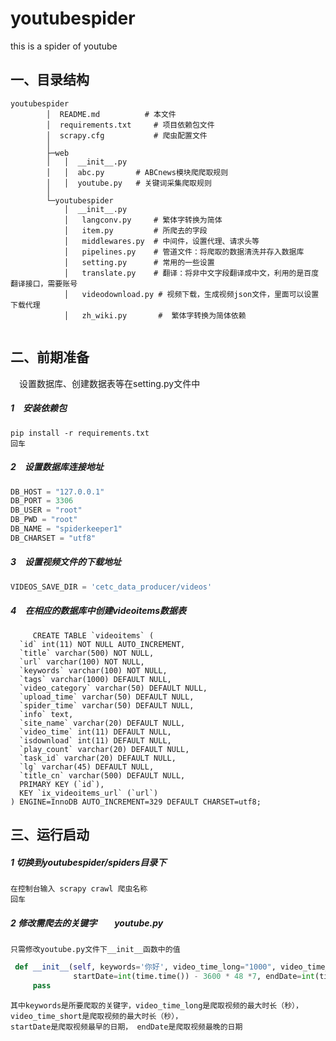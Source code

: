 # youtubespider
this is a spider of youtube

## 一、目录结构

```
youtubespider
        │  README.md          # 本文件
        │  requirements.txt	    # 项目依赖包文件
        │  scrapy.cfg        	# 爬虫配置文件
        │      
        ├─web
        │   │  __init__.py
        │   │  abc.py       # ABCnews模块爬爬取规则
        │   │  youtube.py   # 关键词采集爬取规则
        │    
        └─youtubespider
            │  __init__.py
            │   langconv.py     # 繁体字转换为简体
            │   item.py         # 所爬去的字段
            │   middlewares.py 	# 中间件，设置代理、请求头等
            │   pipelines.py    # 管道文件：将爬取的数据清洗并存入数据库
            │   setting.py		# 常用的一些设置
            │   translate.py	# 翻译：将非中文字段翻译成中文，利用的是百度翻译接口，需要账号
            │   videodownload.py # 视频下载，生成视频json文件，里面可以设置下载代理
            │   zh_wiki.py       #  繁体字转换为简体依赖
    
```

## 二、前期准备
　设置数据库、创建数据表等在setting.py文件中
##### 1　安装依赖包
    pip install -r requirements.txt
    回车
##### 2　设置数据库连接地址
```python
DB_HOST = "127.0.0.1"
DB_PORT = 3306
DB_USER = "root"
DB_PWD = "root"
DB_NAME = "spiderkeeper1"
DB_CHARSET = "utf8"

```
##### 3　设置视频文件的下载地址
```python
VIDEOS_SAVE_DIR = 'cetc_data_producer/videos'

```
##### 4　在相应的数据库中创建videoitems数据表
```mysql
     CREATE TABLE `videoitems` (
  `id` int(11) NOT NULL AUTO_INCREMENT,
  `title` varchar(500) NOT NULL,
  `url` varchar(100) NOT NULL,
  `keywords` varchar(100) NOT NULL,
  `tags` varchar(1000) DEFAULT NULL,
  `video_category` varchar(50) DEFAULT NULL,
  `upload_time` varchar(50) DEFAULT NULL,
  `spider_time` varchar(50) DEFAULT NULL,
  `info` text,
  `site_name` varchar(20) DEFAULT NULL,
  `video_time` int(11) DEFAULT NULL,
  `isdownload` int(11) DEFAULT NULL,
  `play_count` varchar(20) DEFAULT NULL,
  `task_id` varchar(20) DEFAULT NULL,
  `lg` varchar(45) DEFAULT NULL,
  `title_cn` varchar(500) DEFAULT NULL,
  PRIMARY KEY (`id`),
  KEY `ix_videoitems_url` (`url`)
) ENGINE=InnoDB AUTO_INCREMENT=329 DEFAULT CHARSET=utf8;
   ```
## 三、运行启动

##### 1 切换到youtubespider/spiders目录下
    在控制台输入 scrapy crawl 爬虫名称
    回车

##### 2 修改需爬去的关键字　　youtube.py
    只需修改youtube.py文件下__init__函数中的值
   ```python
    def __init__(self, keywords='你好', video_time_long="1000", video_time_short="0", task_id=2,
                 startDate=int(time.time()) - 3600 * 48 *7, endDate=int(time.time()), *args, **kwargs):
        pass
```
    其中keywords是所要爬取的关键字，video_time_long是爬取视频的最大时长（秒），video_time_short是爬取视频的最大时长（秒），
    startDate是爬取视频最早的日期， endDate是爬取视频最晚的日期

